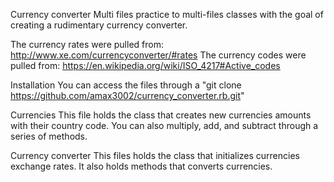 Currency converter
Multi files practice to multi-files classes with the goal of creating a rudimentary currency converter.

The currency rates were pulled from: http://www.xe.com/currencyconverter/#rates
The currency codes were pulled from: https://en.wikipedia.org/wiki/ISO_4217#Active_codes

Installation
You can access the files through a "git clone https://github.com/amax3002/currency_converter.rb.git"

Currencies
This file holds the class that creates new currencies amounts with their country code. You can also multiply, add, and subtract through a series of methods.

Currency converter
This files holds the class that initializes currencies exchange rates. It also holds methods that converts currencies.
